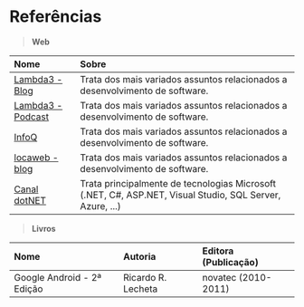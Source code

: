 # Referências 

> **Web**

Nome | Sobre 
:--- | :----- 
[Lambda3 - Blog](https://www.lambda3.com.br/blog) | Trata dos mais variados assuntos relacionados a desenvolvimento de software. 
[Lambda3 - Podcast](https://www.lambda3.com.br/lambda3-podcast) | Trata dos mais variados assuntos relacionados a desenvolvimento de software. 
[InfoQ](https://www.infoq.com/br) | Trata dos mais variados assuntos relacionados a desenvolvimento de software. 
[locaweb - blog](http://blog.locaweb.com.br)  | Trata dos mais variados assuntos relacionados a desenvolvimento de software. 
[Canal dotNET](https://www.youtube.com/channel/UCIahKJr2Q50Sprk5ztPGnVg) | Trata principalmente de tecnologias Microsoft (.NET, C#, ASP.NET, Visual Studio, SQL Server, Azure, ...)  


> **Livros**

Nome | Autoria |  Editora (Publicação)
:--- | :--- | :---  
Google Android - 2ª Edição | Ricardo R. Lecheta | novatec (2010-2011)
